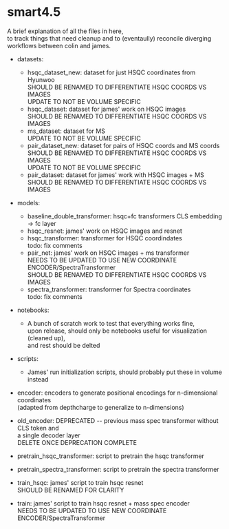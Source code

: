 # smart4.5

A brief explanation of all the files in here,  
to track things that need cleanup and to (eventaully) 
reconcile diverging workflows between colin and james.   

- datasets:
    - hsqc_dataset_new: dataset for just HSQC coordinates from Hyunwoo  
        SHOULD BE RENAMED TO DIFFERENTIATE HSQC COORDS VS IMAGES   
        UPDATE TO NOT BE VOLUME SPECIFIC  
    - hsqc_dataset: dataset for james' work on HSQC images  
        SHOULD BE RENAMED TO DIFFERENTIATE HSQC COORDS VS IMAGES     
    - ms_dataset: dataset for MS  
        UPDATE TO NOT BE VOLUME SPECIFIC  
    - pair_dataset_new: dataset for pairs of HSQC coords and MS coords  
        SHOULD BE RENAMED TO DIFFERENTIATE HSQC COORDS VS IMAGES     
        UPDATE TO NOT BE VOLUME SPECIFIC  
    - pair_dataset: dataset for james' work with HSQC images + MS  
        SHOULD BE RENAMED TO DIFFERENTIATE HSQC COORDS VS IMAGES   

- models:
    - baseline_double_transformer: hsqc+fc transformers CLS embedding -> fc layer
    - hsqc_resnet: james' work on HSQC images and resnet  
    - hsqc_transformer: transformer for HSQC coordindates  
        todo: fix comments
    - pair_net: james' work on HSQC images + ms transformer  
        NEEDS TO BE UPDATED TO USE NEW COORDINATE ENCODER/SpectraTransformer  
        SHOULD BE RENAMED TO DIFFERENTIATE HSQC COORDS VS IMAGES     
    - spectra_transformer: transformer for Spectra coordinates  
        todo: fix comments

- notebooks:
    - A bunch of scratch work to test that everything works fine,  
    upon release, should only be notebooks useful for visualization (cleaned up),  
    and rest should be delted  

- scripts:
    - James' run initialization scripts, should probably put these in volume instead

- encoder: encoders to generate positional encodings for n-dimensional coordinates   
    (adapted from depthcharge to generalize to n-dimensions)  
- old_encoder: DEPRECATED -- previous mass spec transformer without CLS token and  
    a single decoder layer  
    DELETE ONCE DEPRECATION COMPLETE  
- pretrain_hsqc_transformer: script to pretrain the hsqc transformer
- pretrain_spectra_transformer: script to pretrain the spectra transformer
- train_hsqc: james' script to train hsqc resnet  
    SHOULD BE RENAMED FOR CLARITY  
- train: james' script to train hsqc resnet + mass spec encoder  
    NEEDS TO BE UPDATED TO USE NEW COORDINATE ENCODER/SpectraTransformer  